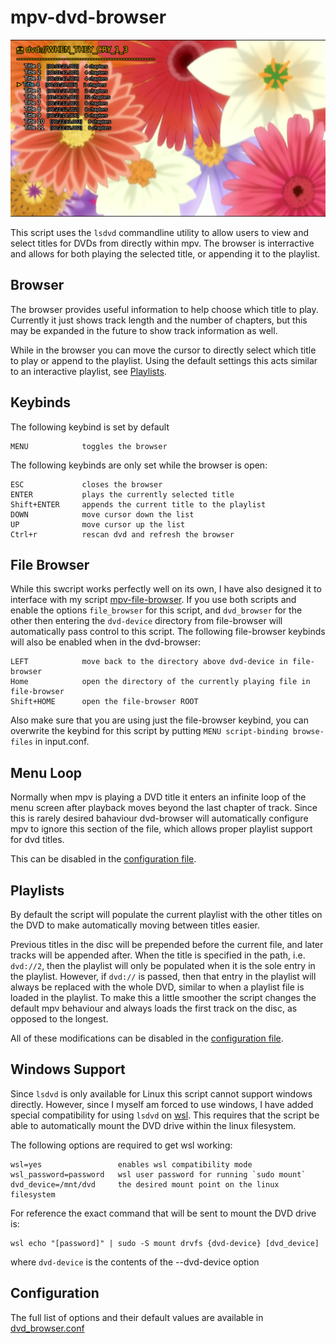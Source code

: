 # mpv-dvd-browser

![browser image](screenshots/browser.png)

This script uses the `lsdvd` commandline utility to allow users to view and select titles for DVDs from directly within mpv.
The browser is interractive and allows for both playing the selected title, or appending it to the playlist.

## Browser
The browser provides useful information to help choose which title to play.
Currently it just shows track length and the number of chapters, but this may be expanded in the future to show track information as well.

While in the browser you can move the cursor to directly select which title to play or append to the playlist. Using the default settings this acts similar to an interactive playlist, see [Playlists](#playlists).

## Keybinds
The following keybind is set by default

    MENU            toggles the browser

The following keybinds are only set while the browser is open:

    ESC             closes the browser
    ENTER           plays the currently selected title
    Shift+ENTER     appends the current title to the playlist
    DOWN            move cursor down the list
    UP              move cursor up the list
    Ctrl+r          rescan dvd and refresh the browser

## File Browser
While this swcript works perfectly well on its own, I have also designed it to interface with my script [mpv-file-browser](https://github.com/CogentRedTester/mpv-file-browser).
If you use both scripts and enable the options `file_browser` for this script, and `dvd_browser` for the other then entering the `dvd-device` directory from file-browser will automatically pass control to this script. The following file-browser keybinds will also be enabled when in the dvd-browser:

    LEFT            move back to the directory above dvd-device in file-browser
    Home            open the directory of the currently playing file in file-browser
    Shift+HOME      open the file-browser ROOT

Also make sure that you are using just the file-browser keybind, you can overwrite the keybind for this script by putting `MENU script-binding browse-files` in input.conf.

## Menu Loop
Normally when mpv is playing a DVD title it enters an infinite loop of the menu screen after playback moves beyond the last chapter of track.
Since this is rarely desired bahaviour dvd-browser will automatically configure mpv to ignore this section of the file, which allows proper playlist support for dvd titles.

This can be disabled in the [configuration file](dvd_browser.conf).

## Playlists
By default the script will populate the current playlist with the other titles on the DVD to make automatically moving between titles easier.

Previous titles in the disc will be prepended before the current file, and later tracks will be appended after.
When the title is specified in the path, i.e. `dvd://2`, then the playlist will only be populated when it is the sole entry in the playlist.
However, if `dvd://` is passed, then that entry in the playlist will always be replaced with the whole DVD, similar to when a playlist file is loaded in the playlist.
To make this a little smoother the script changes the default mpv behaviour and always loads the first track on the disc, as opposed to the longest.

All of these modifications can be disabled in the [configuration file](dvd_browser.conf).

## Windows Support
Since `lsdvd` is only available for Linux this script cannot support windows directly. However, since I myself am forced to use windows, I have added special compatibility for using `lsdvd` on [wsl](https://docs.microsoft.com/en-us/windows/wsl/about).
This requires that the script be able to automatically mount the DVD drive within the linux filesystem.

The following options are required to get wsl working:

    wsl=yes                 enables wsl compatibility mode
    wsl_password=password   wsl user password for running `sudo mount`
    dvd_device=/mnt/dvd     the desired mount point on the linux filesystem

For reference the exact command that will be sent to mount the DVD drive is:
    
    wsl echo "[password]" | sudo -S mount drvfs {dvd-device} [dvd_device]

where `dvd-device` is the contents of the --dvd-device option

## Configuration
The full list of options and their default values are available in [dvd_browser.conf](dvd_browser.conf)
